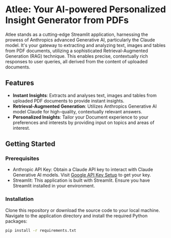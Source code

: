 # Atlee: Your AI-powered Personalized Insight Generator from PDFs

Atlee stands as a cutting-edge Streamlit application, harnessing the prowess of Anthropics advanced Generative AI, particularly the Claude model. It's your gateway to extracting and analyzing text, images and tables from PDF documents, utilizing a sophisticated Retrieval-Augmented Generation (RAG) technique. This enables precise, contextually rich responses to user queries, all derived from the content of uploaded documents.

## Features

- **Instant Insights**: Extracts and analyses text, images and tables from uploaded PDF documents to provide instant insights.
- **Retrieval-Augmented Generation**: Utilizes Anthropics Generative AI model Claude for high-quality, contextually relevant answers.
- **Personalized Insights**: Tailor your Document experience to your preferences and interests by providing input on topics and areas of interest.

## Getting Started

### Prerequisites

- Anthropic API Key: Obtain a Claude API key to interact with Claude Generative AI models. Visit [Google API Key Setup](https://makersuite.google.com/app/apikey) to get your key.
- Streamlit: This application is built with Streamlit. Ensure you have Streamlit installed in your environment.

### Installation

Clone this repository or download the source code to your local machine. Navigate to the application directory and install the required Python packages:
```bash
pip install -r requirements.txt
